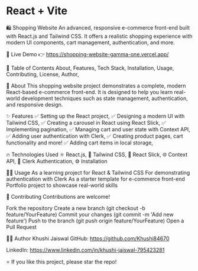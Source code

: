 # React + Vite
🛍️ Shopping Website
An advanced, responsive e-commerce front-end built with React.js and Tailwind CSS. It offers a realistic shopping experience with modern UI components, cart management, authentication, and more.


🚀 Live Demo
👉 https://shopping-website-gamma-one.vercel.app/

📌 Table of Contents
About,
Features,
Tech Stack,
Installation,
Usage,
Contributing,
License,
Author,

📖 About
This shopping website project demonstrates a complete, modern React-based e-commerce front-end. It is designed to help you learn real-world development techniques such as state management, authentication, and responsive design.

✨ Features
✅ Setting up the React project,
✅ Designing a modern UI with Tailwind CSS,
✅ Creating a carousel in React using React Slick,
✅ Implementing pagination,
✅ Managing cart and user state with Context API,
✅ Adding user authentication with Clerk,
✅ Creating product pages, cart functionality and more!
✅ Adding cart items in local storage,

🔥 Technologies Used
⚛️ React.js,
💨 Tailwind CSS,
🎠 React Slick,
🌐 Context API,
🔐 Clerk Authentication,
⚙️ Installation

🏃‍♀️ Usage
As a learning project for React & Tailwind CSS
For demonstrating authentication with Clerk
As a starter template for e-commerce front-end
Portfolio project to showcase real-world skills

🤝 Contributing
Contributions are welcome!

Fork the repository
Create a new branch (git checkout -b feature/YourFeature)
Commit your changes (git commit -m 'Add new feature')
Push to the branch (git push origin feature/YourFeature)
Open a Pull Request

👩‍💻 Author
Khushi Jaiswal
GitHub: https://github.com/Khushi84670

LinkedIn: https://www.linkedin.com/in/khushi-jaiswal-795423281

⭐ If you like this project, please star the repo!







